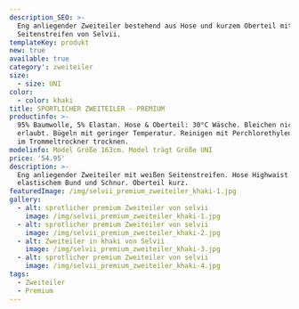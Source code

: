 ```yaml
---
description_SEO: >-
  Eng anliegender Zweiteiler bestehend aus Hose und kurzem Oberteil mit Weißen
  Seitenstreifen von Selvii.
templateKey: produkt
new: true
available: true
category': zweiteiler
size:
  - size: UNI
color:
  - color: khaki
title: SPORTLICHER ZWEITEILER - PREMIUM
productinfo: >-
  95% Baumwolle, 5% Elastan. Hose & Oberteil: 30°C Wäsche. Bleichen nicht
  erlaubt. Bügeln mit geringer Temperatur. Reinigen mit Perchlorethylen. Nicht
  im Trommeltrockner trocknen.
modelinfo: Model Größe 163cm. Model trägt Größe UNI
price: '54.95'
description: >-
  Eng anliegender Zweiteiler mit weißen Seitenstreifen. Hose Highwaist mit
  elastischem Bund und Schnur. Oberteil kurz.
featuredImage: /img/selvii_premium_zweiteiler_khaki-1.jpg
gallery:
  - alt: sprotlicher premium Zweiteiler von selvii
    image: /img/selvii_premium_zweiteiler_khaki-1.jpg
  - alt: sprotlicher premium Zweiteiler von selvii
    image: /img/selvii_premium_zweiteiler_khaki-2.jpg
  - alt: Zweiteiler in khaki von Selvii
    image: /img/selvii_premium_zweiteiler_khaki-3.jpg
  - alt: sprotlicher premium Zweiteiler von selvii
    image: /img/selvii_premium_zweiteiler_khaki-4.jpg
tags:
  - Zweiteiler
  - Premium
---
```



